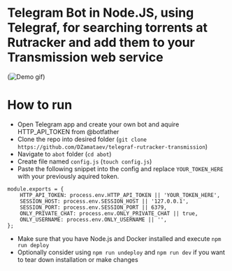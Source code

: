 # Telegram Bot in Node.JS, using Telegraf, for searching torrents at Rutracker and add them to your Transmission web service

(![Demo gif](https://github.com/DZamataev/telegraf-rutracker-transmission/raw/master/gif/demo.gif))

# How to run

* Open Telegram app and create your own bot and aquire HTTP_API_TOKEN from @botfather
* Clone the repo into desired folder (```git clone https://github.com/DZamataev/telegraf-rutracker-transmission```)
* Navigate to ```abot``` folder (```cd abot```)
* Create file named ```config.js``` (```touch config.js```)
* Paste the following snippet into the config and replace ```YOUR_TOKEN_HERE``` with your previously aquired token.
```
module.exports = {
    HTTP_API_TOKEN: process.env.HTTP_API_TOKEN || 'YOUR_TOKEN_HERE',
    SESSION_HOST: process.env.SESSION_HOST || '127.0.0.1',
    SESSION_PORT: process.env.SESSION_PORT || 6379,
    ONLY_PRIVATE_CHAT: process.env.ONLY_PRIVATE_CHAT || true,
    ONLY_USERNAME: process.env.ONLY_USERNAME || '',
};
```
* Make sure that you have Node.js and Docker installed and execute ```npm run deploy```
* Optionally consider using ```npm run undeploy``` and ```npm run dev``` if you want to tear down installation or make changes